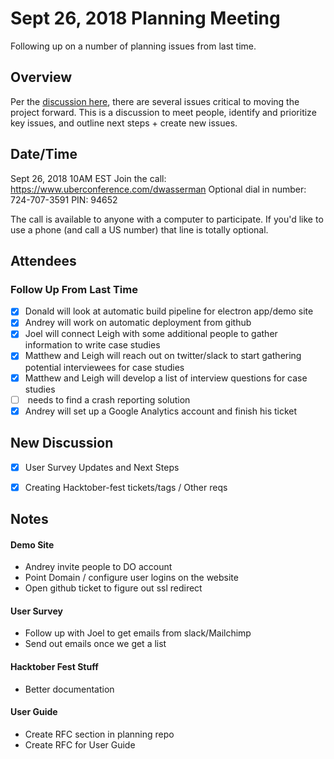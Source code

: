 # Sept 26, 2018 Planning Meeting
Following up on a number of planning issues from last time.

## Overview
Per the [discussion here](https://github.com/orgs/HospitalRun/teams/core-maintainers), there are several issues critical to moving the project forward. This is a discussion to meet people, identify and prioritize key issues, and outline next steps + create new issues.

## Date/Time
Sept 26, 2018 10AM EST
Join the call: https://www.uberconference.com/dwasserman
Optional dial in number: 724-707-3591
PIN: 94652

The call is available to anyone with a computer to participate. If you'd like to use a phone (and call a US number) that line is totally optional.

## Attendees

### Follow Up From Last Time
- [x] Donald will look at automatic build pipeline for electron app/demo site
- [x] Andrey will work on automatic deployment from github
- [x] Joel will connect Leigh with some additional people to gather information to write case studies
- [x] Matthew and Leigh will reach out on twitter/slack to start gathering potential interviewees for case studies
- [x] Matthew and Leigh will develop a list of interview questions for case studies
- [ ] <someone> needs to find a crash reporting solution
- [x] Andrey will set up a Google Analytics account and finish his ticket

## New Discussion
- [x] User Survey Updates and Next Steps
- [x] Creating Hacktober-fest tickets/tags / Other reqs


## Notes

#### Demo Site
- Andrey invite people to DO account
- Point Domain / configure user logins on the website
- Open github ticket to figure out ssl redirect

#### User Survey
- Follow up with Joel to get emails from slack/Mailchimp
- Send out emails once we get a list

#### Hacktober Fest Stuff
- Better documentation


#### User Guide
- Create RFC section in planning repo
- Create RFC for User Guide
